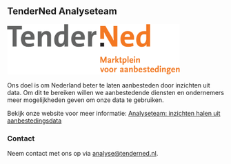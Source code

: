 ## TenderNed Analyseteam

<img src="https://raw.githubusercontent.com/tenderned-analyse/.github/main/profile/media/tn_logo.JPG?raw=true" width="400">

Ons doel is om Nederland beter te laten aanbesteden door inzichten uit data. Om dit te bereiken willen we aanbestedende diensten en ondernemers meer mogelijkheden geven om onze data te gebruiken.

Bekijk onze website voor meer informatie: [Analyseteam: inzichten halen uit aanbestedingsdata](https://www.tenderned.nl/cms/nl/over-tenderned/team/analyseteam-inzichten-halen-uit)

### Contact

Neem contact met ons op via [analyse@tenderned.nl](mailto:analyse@tenderned.nl).

